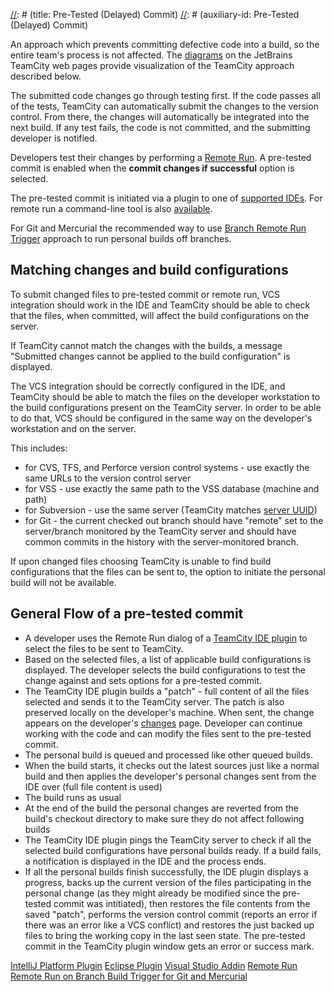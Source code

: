 [//]: # (title: Pre-Tested (Delayed) Commit)
[//]: # (auxiliary-id: Pre-Tested (Delayed) Commit)


An approach which prevents committing defective code into a build, so the entire team's process is not affected. The [diagrams](http://www.jetbrains.com/teamcity/features/delayed_commit.html) on the JetBrains TeamCity web pages provide visualization of the TeamCity approach described below. 

The submitted code changes go through testing first. If the code passes all of the tests, TeamCity can automatically submit the changes to the version control. From there, the changes will automatically be integrated into the next build. If any test fails, the code is not committed, and the submitting developer is notified.

Developers test their changes by performing a [Remote Run](remote-run.md). A pre\-tested commit is enabled when the __commit changes if successful__ option is selected.

The pre\-tested commit is initiated via a plugin to one of [supported IDEs](supported-platforms-and-environments.md#IDE+Integration). For remote run a command\-line tool is also [available](https://confluence.jetbrains.com/display/TW/Command+Line+Remote+Run+Tool).

For Git and Mercurial the recommended way to use [Branch Remote Run Trigger](branch-remote-run-trigger.md) approach to run personal builds off branches.


## Matching changes and build configurations


[//]: # (Internal note. Do not delete. "Pre-Tested \(Delayed\) Commitd256e43.txt")    


To submit changed files to pre\-tested commit or remote run, VCS integration should work in the IDE and TeamCity should be able to check that the files, when committed, will affect the build configurations on the server.

If TeamCity cannot match the changes with the builds, a message "Submitted changes cannot be applied to the build configuration" is displayed.


[//]: # (Internal note. Do not delete. "Pre-Tested \(Delayed\) Commitd256e52.txt")    


The VCS integration should be correctly configured in the IDE, and TeamCity should be able to match the files on the developer workstation to the build configurations present on the TeamCity server. In order to be able to do that, VCS should be configured in the same way on the developer's workstation and on the server.

This includes:
* for CVS, TFS, and Perforce version control systems \- use exactly the same URLs to the version control server
* for VSS \- use exactly the same path to the VSS database (machine and path)
* for Subversion \- use the same server (TeamCity matches [server UUID](http://svnbook.red-bean.com/en/1.7/svn.reposadmin.maint.html#svn.reposadmin.maint.uuids))
* for Git \- the current checked out branch should have "remote" set to the server/branch monitored by the TeamCity server and should have common commits in the history with the server\-monitored branch.

If upon changed files choosing TeamCity is unable to find build configurations that the files can be sent to, the option to initiate the personal build will not be available.

## General Flow of a pre\-tested commit

* A developer uses the Remote Run dialog of a [TeamCity IDE plugin](installing-tools.md) to select the files to be sent to TeamCity.
* Based on the selected files, a list of applicable build configurations is displayed. The developer selects the build configurations to test the change against and sets options for a pre\-tested commit.
* The TeamCity IDE plugin builds a "patch" \- full content of all the files selected and sends it to the TeamCity server. The patch is also preserved locally on the developer's machine. When sent, the change appears on the developer's [changes](viewing-your-changes.md) page. Developer can continue working with the code and can modify the files sent to the pre\-tested commit.
* The personal build is queued and processed like other queued builds.
* When the build starts, it checks out the latest sources just like a normal build and then applies the developer's personal changes sent from the IDE over (full file content is used)
* The build runs as usual
* At the end of the build the personal changes are reverted from the build's checkout directory to make sure they do not affect following builds
* The TeamCity IDE plugin pings the TeamCity server to check if all the selected build configurations have personal builds ready. If a build fails, a notification is displayed in the IDE and the process ends.
* If all the personal builds finish successfully, the IDE plugin displays a progress, backs up the current version of the files participating in the personal change (as they might already be modified since the pre\-tested commit was intitiated), then restores the file contents from the saved "patch", performs the version control commit (reports an error if there was an error like a VCS conflict) and restores the just backed up files to bring the working copy in the last seen state. The pre\-tested commit in the TeamCity plugin window gets an error or success mark.


<seealso>
        <category ref="inst_tools">
            <a href="intellij-platform-plugin.md">IntelliJ Platform Plugin</a>
            <a href="eclipse-plugin.md">Eclipse Plugin</a>
            <a href="visual-studio-addin.md">Visual Studio Addin</a>
        </category>
        <category ref="concepts">
            <a href="remote-run.md">Remote Run</a>
        </category>
        <category ref="admin-guide">
            <a href="branch-remote-run-trigger.md">Remote Run on Branch Build Trigger for Git and Mercurial</a>
        </category>
</seealso>